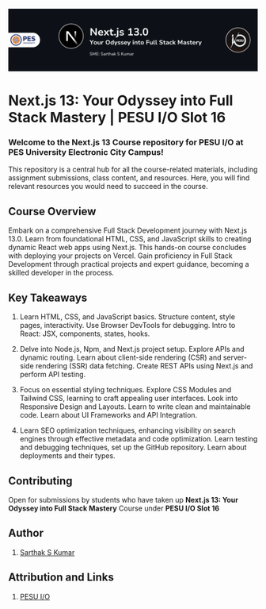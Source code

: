 <img src="banner.png"></img>

# Next.js 13: Your Odyssey into Full Stack Mastery | PESU I/O Slot 16

### Welcome to the Next.js 13 Course repository for PESU I/O at PES University Electronic City Campus!
This repository is a central hub for all the course-related materials, including assignment submissions, class content, and resources. Here, you will find relevant resources you would need to succeed in the course.

## Course Overview

Embark on a comprehensive Full Stack Development journey with Next.js 13.0. Learn from foundational HTML, CSS, and JavaScript skills to creating dynamic React web apps using Next.js. This hands-on course concludes with deploying your projects on Vercel. Gain proficiency in Full Stack Development through practical projects and expert guidance, becoming a skilled developer in the process.

## Key Takeaways

1. Learn HTML, CSS, and JavaScript basics. Structure content, style pages, interactivity. Use Browser DevTools for debugging. Intro to React: JSX, components, states, hooks.

2. Delve into Node.js, Npm, and Next.js project setup. Explore APIs and dynamic routing. Learn about client-side rendering (CSR) and server-side rendering (SSR) data fetching. Create REST APIs using Next.js and perform API testing.

3. Focus on essential styling techniques. Explore CSS Modules and Tailwind CSS, learning to craft appealing user interfaces. Look into Responsive Design and Layouts. Learn to write clean and maintainable code. Learn about UI Frameworks and API Integration.

4. Learn SEO optimization techniques, enhancing visibility on search engines through effective metadata and code optimization. Learn testing and debugging techniques, set up the GitHub repository. Learn about deployments and their types.


## Contributing

Open for submissions by students who have taken up **Next.js 13: Your Odyssey into Full Stack Mastery** Course under **PESU I/O Slot 16**

## Author

1. [Sarthak S Kumar](https://github.com/SarthakSKumar)

## Attribution and Links

1. [PESU I/O](https://pesu.io/courses)
